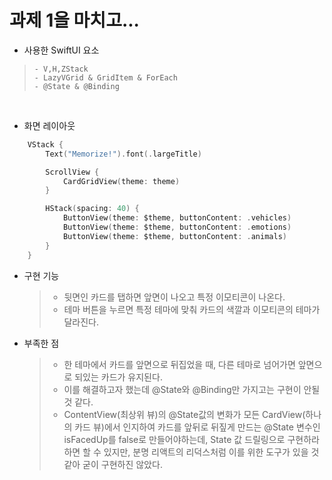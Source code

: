 # 과제 1을 마치고...

- 사용한 SwiftUI 요소

>     - V,H,ZStack
>     - LazyVGrid & GridItem & ForEach
>     - @State & @Binding

<br/>

- 화면 레이아웃

```swift
	VStack {
		Text("Memorize!").font(.largeTitle)

		ScrollView {
			CardGridView(theme: theme)
		}

		HStack(spacing: 40) {
			ButtonView(theme: $theme, buttonContent: .vehicles)
			ButtonView(theme: $theme, buttonContent: .emotions)
			ButtonView(theme: $theme, buttonContent: .animals)
		}
	}
```

- 구현 기능

  > - 뒷면인 카드를 탭하면 앞면이 나오고 특정 이모티콘이 나온다.
  > - 테마 버튼을 누르면 특정 테마에 맞춰 카드의 색깔과 이모티콘의 테마가 달라진다.

- 부족한 점
  > - 한 테마에서 카드를 앞면으로 뒤집었을 때, 다른 테마로 넘어가면 앞면으로 되있는 카드가 유지된다.
  > - 이를 해결하고자 했는데 @State와 @Binding만 가지고는 구현이 안될 것 같다.
  > - ContentView(최상위 뷰)의 @State값의 변화가 모든 CardView(하나의 카드 뷰)에서 인지하여 카드를 앞뒤로 뒤짚게 만드는 @State 변수인 isFacedUp를 false로 만들어야하는데, State 값 드릴링으로 구현하라 하면 할 수 있지만, 분명 리액트의 리덕스처럼 이를 위한 도구가 있을 것 같아 굳이 구현하진 않았다.
